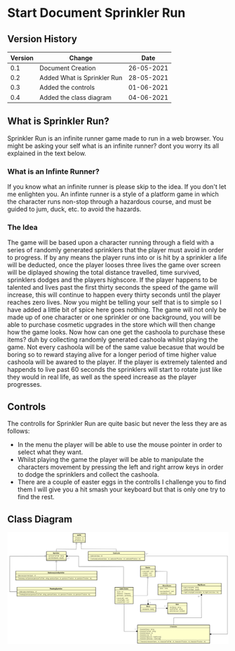 # Start Document Sprinkler Run

## Version History

|Version|Change|Date|
|-------|------|----|
|0.1|Document Creation|26-05-2021|
|0.2|Added What is Sprinkler Run|28-05-2021|
|0.3|Added the controls|01-06-2021|
|0.4|Added the class diagram|04-06-2021|

## What is Sprinkler Run?
Sprinkler Run is an infinite runner game made to run in a web browser. You might be asking your self what is an infinite runner? dont you worry its all explained in the text below.

### What is an Infinte Runner?

If you know what an infinite runner is please skip to the idea. If you don't let me enlighten you. 
An infinte runner is a style of a platform game in which the character runs non-stop through a hazardous course, and must be guided to jum, duck, etc. to avoid the hazards.

### The Idea

The game will be based upon a character running through a field with a series of randomly generated sprinklers that the player must avoid in order to progress. If by any means the player runs into or is hit by a sprinkler a life will be deducted, once the player looses three lives the game over screen will be diplayed showing the total distance travelled, time survived, sprinklers dodges and the players highscore. If the player happens to be talented and lives past the first thirty seconds the speed of the game will increase, this will continue to happen every thirty seconds until the player reaches zero lives. Now you might be telling your self that is to simple so I have added a little bit of spice here goes nothing. The game will not only be made up of one character or one sprinkler or one background, you will be able to purchase cosmetic upgrades in the store which will then change how the game looks. Now how can one get the cashoola to purchase these items? duh by collecting randomly generated cashoola whilst playing the game. Not every cashoola will be of the same value becasue that would be boring so to reward staying alive for a longer period of time higher value cashoola will be awared to the player. If the player is extremely talented and happends to live past 60 seconds the sprinklers will start to rotate just like they would in real life, as well as the speed increase as the player progresses.

## Controls

The controlls for Sprinkler Run are quite basic but never the less they are as follows: 

* In the menu the player will be able to use the mouse pointer in order to select what they want.
* Whilst playing the game the player will be able to manipulate the characters movement by pressing the left and right arrow keys in order to dodge the sprinklers and collect the cashoola.
* There are a couple of easter eggs in the controlls I challenge you to find them I will give you a hit smash your keyboard but that is only one try to find the rest.

## Class Diagram

![Sprinkler Run Class Diagram](./resources/classDiagram.png "Sprinkler Run Class Diagram")

